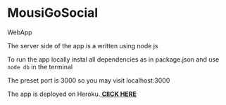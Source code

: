 # MousiGoSocial
WebApp

The server side of the app is a written using node js

To run the app locally instal all dependencies as in package.json and use `node db` in the terminal

The preset port is 3000 so you may visit localhost:3000

The app is deployed on Heroku.<a href = "https://mausigosocial.herokuapp.com/" target = "_blank"> <b><u>ClICK HERE</u></b></a>
